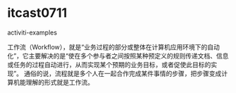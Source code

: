 # itcast0711
activiti-examples

工作流（Workflow），就是“业务过程的部分或整体在计算机应用环境下的自动化”，它主要解决的是“使在多个参与者之间按照某种预定义的规则传递文档、信息或任务的过程自动进行，从而实现某个预期的业务目标，或者促使此目标的实现”。
通俗的说，流程就是多个人在一起合作完成某件事情的步骤，把步骤变成计算机能理解的形式就是工作流。
